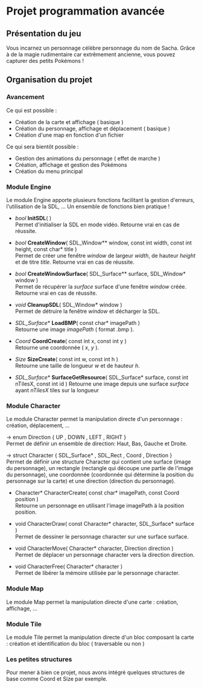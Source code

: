 # Projet programmation avancée

## Présentation du jeu
Vous incarnez un personnage célèbre personnage du nom de Sacha. Grâce à de la magie rudimentaire car extrêmement ancienne, vous pouvez capturer des petits Pokémons !
  
  
## Organisation du projet
  
### Avancement
Ce qui est possible :
 - Création de la carte et affichage ( basique )
 - Création du personnage, affichage et déplacement ( basique )
 - Création d'une map en fonction d'un fichier 

Ce qui sera bientôt possible :
 - Gestion des animations du personnage ( effet de marche )
 - Création, affichage et gestion des Pokémons
 - Création du menu principal
  

### Module Engine
Le module Engine apporte plusieurs fonctions facilitant la gestion d'erreurs, l'utilisation de la SDL, ... Un ensemble de fonctions bien pratique !
  
  - *bool* **InitSDL**( )  
    Permet d'initialiser la SDL en mode vidéo. Retourne vrai en cas de réussite.
    
  - *bool* **CreateWindow**( SDL_Window** window, const int width, const int height, const char* title )  
    Permet de créer une fenêtre *window* de largeur *width*, de hauteur *height* et de titre *title*. Retourne vrai en cas de réussite.
        
  - *bool* **CreateWindowSurface**( SDL_Surface** surface, SDL_Window* window )  
    Permet de récupérer la *surface* surface d'une fenêtre *window* créée. Retourne vrai en cas de réussite.
    
  - *void* **CleanupSDL**( SDL_Window* window )  
    Permet de détruire la fenêtre *window* et décharger la SDL.
    
  - *SDL_Surface** **LoadBMP**( const char* imagePath )  
    Retourne une image *imagePath* ( format .bmp ).
    
  - *Coord* **CoordCreate**( const int x, const int y )  
    Retourne une coordonnée ( *x*, *y* ).
    
  - *Size* **SizeCreate**( const int w, const int h )  
    Retourne une taille de longueur *w* et de hauteur *h*.
    
  - *SDL_Surface** **SurfaceGetResource**( SDL_Surface* surface, const int nTilesX, const int id )
    Retourne une image depuis une surface *surface* ayant *nTilesX* tiles sur la longueur
  
### Module Character
Le module Character permet la manipulation directe d'un personnage : création, déplacement, ... 

  -> enum Direction { UP , DOWN , LEFT , RIGHT }  
    Permet de définir un ensemble de direction: Haut, Bas, Gauche et Droite.
  
  -> struct Character { SDL_Surface* , SDL_Rect , Coord , Direction }  
    Permet de définir une structure Character qui contient une surface (image du personnage), un rectangle (rectangle qui découpe une partie de l'image du personnage), une coordonnée (coordonnée qui détermine la position du personnage sur la carte) et une direction (direction du personnage).

  - Character* CharacterCreate( const char* imagePath, const Coord position )  
    Retourne un personnage en utilisant l'image imagePath à la position position.
        
  - void CharacterDraw( const Character* character, SDL_Surface* surface )  
    Permet de dessiner le personnage character sur une surface surface.
        
  - void CharacterMove( Character* character, Direction direction )  
    Permet de déplacer un personnage character vers la direction direction.
    
  - void CharacterFree( Character* character )  
    Permet de libérer la mémoire utilisée par le personnage character.
  
### Module Map
Le module Map permet la manipulation directe d'une carte : création, affichage, ...
  
  
### Module Tile
Le module Tile permet la manipulation directe d'un bloc composant la carte : création et identification du bloc ( traversable ou non )
  
  
### Les petites structures
Pour mener à bien ce projet, nous avons intégré quelques structures de base comme Coord et Size par exemple.
